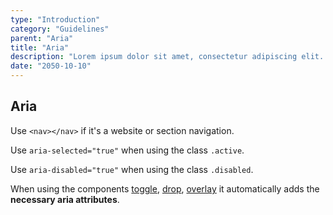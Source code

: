 ```yaml
---
type: "Introduction"
category: "Guidelines"
parent: "Aria"
title: "Aria"
description: "Lorem ipsum dolor sit amet, consectetur adipiscing elit. Nunc tempus laoreet leo sit amet iaculis."
date: "2050-10-10"
---
```


## Aria

Use `<nav></nav>` if it's a website or section navigation.

Use `aria-selected="true"` when using the class `.active`.

Use `aria-disabled="true"` when using the class `.disabled`.

When using the components [toggle](/components/core/toggle), [drop](/components/core/drop), [overlay](/components/core/overlay) it automatically adds the **necessary aria attributes**.
